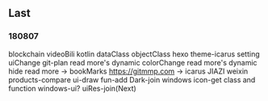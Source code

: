 ## Last
### 180807
blockchain
    videoBili
kotlin
    dataClass
    objectClass
hexo
    theme-icarus
    setting
    uiChange
    git-plan
    read more's dynamic colorChange
    read more's dynamic hide
    read more -> bookMarks
    https://gitmmp.com  -> icarus
JIAZI
    weixin
    products-compare
    ui-draw
    fun-add
    Dark-join
windows
    icon-get
    class and function
    windows-ui?
    uiRes-join(Next)
    